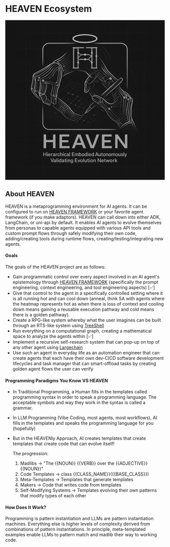 # HEAVEN Ecosystem
![HEAVEN Logo](https://github.com/sancovp/heaven-ecosystem/blob/main/images/heaven_logo.png)

## About HEAVEN
HEAVEN is a metaprogramming environment for AI agents. It can be configured to run on [HEAVEN FRAMEWORK](https://github.com/sancovp/heaven-framework/tree/main) or your favorite agent framework (if you make adaptors). HEAVEN can call down into either ADK, LangChain, or uni-api by default. It enables AI agents to evolve themselves from personas to capable agents equipped with various API tools and custom prompt flows through safely modifying their own code, adding/creating tools during runtime flows, creating/testing/integrating new agents. 

#### Goals
The goals of the HEAVEN project are as follows:
- Gain programmatic control over every aspect involved in an AI agent's epistemology through [HEAVEN FRAMEWORK](https://github.com/sancovp/heaven-framework/tree/main) (specifically the prompt engineering, context engineering, and tool engineering aspects) [✅]
- Give that control to the agent in a specifically controlled setting where it is all running hot and can cool down (anneal, think SA with agents where the heatmap represents hot as when there is loss of context and cooling down means gaining a reusable execution pathway and cold means there is a golden pathway).
- Create a RPG-like system whereby what the user imagines can be built through an RTS-like system using [TreeShell](https://github.com/sancovp/heaven-tree-repl/tree/main)
- Run everything on a computational graph, creating a mathematical space to analyze the agents within [✅]
- Implement a recursive self-research system that can pop-up on top of any other agent using [Largechain](https://github.com/sancovp/largechain)
- Use such an agent in everyday life as an automation engineer that can create agents that each have their own dev-CICD software development lifecycles and task manager that can smart-offload tasks by creating golden agent flows the user can verify

#### Programming Paradigms You Know VS HEAVEN
- In Traditional Programming, a Human fills in the templates called programming syntax in order to speak a programming language. The acceptable symbols and way they work in the syntax is called a grammar.

- In LLM Programming (Vibe Coding, most agents, most workflows), AI fills in the templates and speaks the programming language for you (hopefully)
- But in the HEAVENly Approach, AI creates templates that create templates that create code that can evolve itself!

  The progression:
  1. Madlibs → "The {{NOUN}} {{VERB}} over the {{ADJECTIVE}} {{NOUN}}"
  2. Code Templates → class {{CLASS_NAME}}({{BASE_CLASS}})
  3. Meta-Templates → Templates that generate templates
  4. Makers → Code that writes code from templates
  5. Self-Modifying Systems → Templates evolving their own patterns that modify types of each other

#### How Does It Work?
Programming is pattern instantiation and LLMs are pattern instantiation machines. Everything else is higher levels of complexity derived from combinations of pattern instantiations. In principle, meta-templated examples enable LLMs to pattern match and madlib their way to working code.
